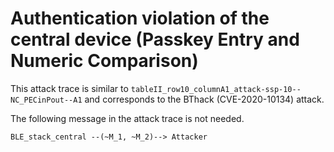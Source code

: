 # Authentication violation of the central device (Passkey Entry and Numeric Comparison)

This attack trace is similar to `tableII_row10_columnA1_attack-ssp-10--NC_PECinPout--A1` and corresponds to the BThack (CVE-2020-10134) attack.

The following message in the attack trace is not needed.
```
BLE_stack_central --(~M_1, ~M_2)--> Attacker
```